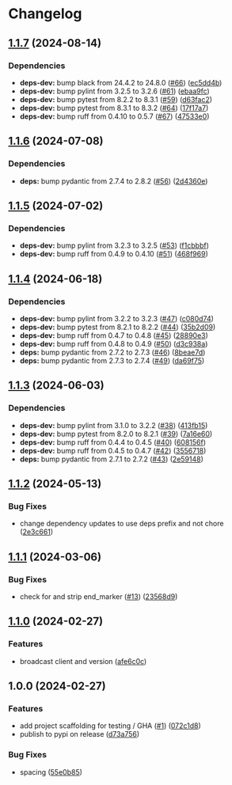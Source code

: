 # Changelog

## [1.1.7](https://github.com/marcoceppi/ibroadcast-dl/compare/v1.1.6...v1.1.7) (2024-08-14)


### Dependencies

* **deps-dev:** bump black from 24.4.2 to 24.8.0 ([#66](https://github.com/marcoceppi/ibroadcast-dl/issues/66)) ([ec5dd4b](https://github.com/marcoceppi/ibroadcast-dl/commit/ec5dd4b521b5c9032c027a6953c6b63b0fb16769))
* **deps-dev:** bump pylint from 3.2.5 to 3.2.6 ([#61](https://github.com/marcoceppi/ibroadcast-dl/issues/61)) ([ebaa9fc](https://github.com/marcoceppi/ibroadcast-dl/commit/ebaa9fc9c244555d495421ee03b4d108f5dedec2))
* **deps-dev:** bump pytest from 8.2.2 to 8.3.1 ([#59](https://github.com/marcoceppi/ibroadcast-dl/issues/59)) ([d63fac2](https://github.com/marcoceppi/ibroadcast-dl/commit/d63fac2458f7fe49f349b86a34c194407041c843))
* **deps-dev:** bump pytest from 8.3.1 to 8.3.2 ([#64](https://github.com/marcoceppi/ibroadcast-dl/issues/64)) ([17f17a7](https://github.com/marcoceppi/ibroadcast-dl/commit/17f17a7bff1ebed0a6cb5c6b5462dd475a834396))
* **deps-dev:** bump ruff from 0.4.10 to 0.5.7 ([#67](https://github.com/marcoceppi/ibroadcast-dl/issues/67)) ([47533e0](https://github.com/marcoceppi/ibroadcast-dl/commit/47533e0c60aca8eee43c816126bd03001f529b00))

## [1.1.6](https://github.com/marcoceppi/ibroadcast-dl/compare/v1.1.5...v1.1.6) (2024-07-08)


### Dependencies

* **deps:** bump pydantic from 2.7.4 to 2.8.2 ([#56](https://github.com/marcoceppi/ibroadcast-dl/issues/56)) ([2d4360e](https://github.com/marcoceppi/ibroadcast-dl/commit/2d4360eb25daec495eb1be01b64bdd1c9d4b3685))

## [1.1.5](https://github.com/marcoceppi/ibroadcast-dl/compare/v1.1.4...v1.1.5) (2024-07-02)


### Dependencies

* **deps-dev:** bump pylint from 3.2.3 to 3.2.5 ([#53](https://github.com/marcoceppi/ibroadcast-dl/issues/53)) ([f1cbbbf](https://github.com/marcoceppi/ibroadcast-dl/commit/f1cbbbf9bbdbdddcc1b399ec4f5521c409cbc2e7))
* **deps-dev:** bump ruff from 0.4.9 to 0.4.10 ([#51](https://github.com/marcoceppi/ibroadcast-dl/issues/51)) ([468f969](https://github.com/marcoceppi/ibroadcast-dl/commit/468f969ca0fe42de3eb959f90365dd9a631c6ab2))

## [1.1.4](https://github.com/marcoceppi/ibroadcast-dl/compare/v1.1.3...v1.1.4) (2024-06-18)


### Dependencies

* **deps-dev:** bump pylint from 3.2.2 to 3.2.3 ([#47](https://github.com/marcoceppi/ibroadcast-dl/issues/47)) ([c080d74](https://github.com/marcoceppi/ibroadcast-dl/commit/c080d74a9bd9db9a56005168be1e0cc72dfabd5f))
* **deps-dev:** bump pytest from 8.2.1 to 8.2.2 ([#44](https://github.com/marcoceppi/ibroadcast-dl/issues/44)) ([35b2d09](https://github.com/marcoceppi/ibroadcast-dl/commit/35b2d090cf965030dfc6253357e30d16b449527e))
* **deps-dev:** bump ruff from 0.4.7 to 0.4.8 ([#45](https://github.com/marcoceppi/ibroadcast-dl/issues/45)) ([28890e3](https://github.com/marcoceppi/ibroadcast-dl/commit/28890e3b9633de8fd68f6b2c0fe95846f322c966))
* **deps-dev:** bump ruff from 0.4.8 to 0.4.9 ([#50](https://github.com/marcoceppi/ibroadcast-dl/issues/50)) ([d3c938a](https://github.com/marcoceppi/ibroadcast-dl/commit/d3c938ac911ddfef46635c446ab1c551b81e3579))
* **deps:** bump pydantic from 2.7.2 to 2.7.3 ([#46](https://github.com/marcoceppi/ibroadcast-dl/issues/46)) ([8beae7d](https://github.com/marcoceppi/ibroadcast-dl/commit/8beae7d6551ce77174ad57ed58ab4e70ec81825b))
* **deps:** bump pydantic from 2.7.3 to 2.7.4 ([#49](https://github.com/marcoceppi/ibroadcast-dl/issues/49)) ([da69f75](https://github.com/marcoceppi/ibroadcast-dl/commit/da69f75591094ed147afe0e537ea248fb4129a85))

## [1.1.3](https://github.com/marcoceppi/ibroadcast-dl/compare/v1.1.2...v1.1.3) (2024-06-03)


### Dependencies

* **deps-dev:** bump pylint from 3.1.0 to 3.2.2 ([#38](https://github.com/marcoceppi/ibroadcast-dl/issues/38)) ([413fb15](https://github.com/marcoceppi/ibroadcast-dl/commit/413fb15cbffcd96f52bccf3806242ed8cc699450))
* **deps-dev:** bump pytest from 8.2.0 to 8.2.1 ([#39](https://github.com/marcoceppi/ibroadcast-dl/issues/39)) ([7a16e60](https://github.com/marcoceppi/ibroadcast-dl/commit/7a16e606cd5c876165293ed292d27bcdf6879e07))
* **deps-dev:** bump ruff from 0.4.4 to 0.4.5 ([#40](https://github.com/marcoceppi/ibroadcast-dl/issues/40)) ([608156f](https://github.com/marcoceppi/ibroadcast-dl/commit/608156fe2c33d695f5891436c0d7ad4e72777713))
* **deps-dev:** bump ruff from 0.4.5 to 0.4.7 ([#42](https://github.com/marcoceppi/ibroadcast-dl/issues/42)) ([3556718](https://github.com/marcoceppi/ibroadcast-dl/commit/3556718e0cf5f243144ee1875862d37f7263b7c1))
* **deps:** bump pydantic from 2.7.1 to 2.7.2 ([#43](https://github.com/marcoceppi/ibroadcast-dl/issues/43)) ([2e59148](https://github.com/marcoceppi/ibroadcast-dl/commit/2e5914876984e399860fbbe9c74c86ba9af3f425))

## [1.1.2](https://github.com/marcoceppi/ibroadcast-dl/compare/v1.1.1...v1.1.2) (2024-05-13)


### Bug Fixes

* change dependency updates to use deps prefix and not chore ([2e3c661](https://github.com/marcoceppi/ibroadcast-dl/commit/2e3c661254d8181b2e6d9b956cf77b7a000fb713))

## [1.1.1](https://github.com/marcoceppi/ibroadcast-dl/compare/v1.1.0...v1.1.1) (2024-03-06)


### Bug Fixes

* check for and strip end_marker ([#13](https://github.com/marcoceppi/ibroadcast-dl/issues/13)) ([23568d9](https://github.com/marcoceppi/ibroadcast-dl/commit/23568d9e5f03acc73fff03cc9d8dea033f2fb94a))

## [1.1.0](https://github.com/marcoceppi/ibroadcast-dl/compare/v1.0.0...v1.1.0) (2024-02-27)


### Features

* broadcast client and version ([afe6c0c](https://github.com/marcoceppi/ibroadcast-dl/commit/afe6c0c97911d259265f789309a314fee4888b8b))

## 1.0.0 (2024-02-27)


### Features

* add project scaffolding for testing / GHA ([#1](https://github.com/marcoceppi/ibroadcast-dl/issues/1)) ([072c1d8](https://github.com/marcoceppi/ibroadcast-dl/commit/072c1d8ae0c62ed41fad173bc70c5a93b17f4fd8))
* publish to pypi on release ([d73a756](https://github.com/marcoceppi/ibroadcast-dl/commit/d73a75624e33119153570a13c629742591459337))


### Bug Fixes

* spacing ([55e0b85](https://github.com/marcoceppi/ibroadcast-dl/commit/55e0b8507779dcc59f627ad4ea8259a469cb52b3))
